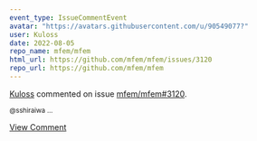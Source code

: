 ```yaml
---
event_type: IssueCommentEvent
avatar: "https://avatars.githubusercontent.com/u/90549077?"
user: Kuloss
date: 2022-08-05
repo_name: mfem/mfem
html_url: https://github.com/mfem/mfem/issues/3120
repo_url: https://github.com/mfem/mfem
---
```


<a href='https://github.com/Kuloss' target='_blank'>Kuloss</a> commented on issue <a href='https://github.com/mfem/mfem/issues/3120' target='_blank'>mfem/mfem#3120</a>.

<small>@sshiraiwa ...</small>

<a href='https://github.com/mfem/mfem/issues/3120' target='_blank'>View Comment</a>